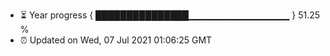 - ⏳ Year progress { ███████████████▁▁▁▁▁▁▁▁▁▁▁▁▁▁▁ } 51.25 %
- ⏰ Updated on Wed, 07 Jul 2021 01:06:25 GMT

